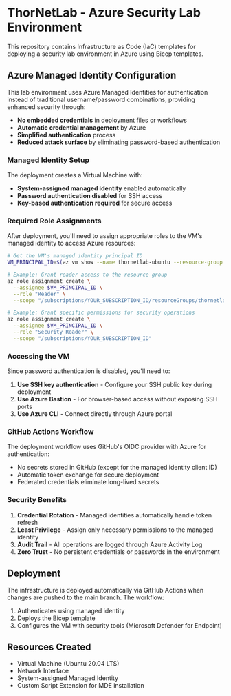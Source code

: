 # ThorNetLab - Azure Security Lab Environment

This repository contains Infrastructure as Code (IaC) templates for deploying a security lab environment in Azure using Bicep templates.

## Azure Managed Identity Configuration

This lab environment uses Azure Managed Identities for authentication instead of traditional username/password combinations, providing enhanced security through:

- **No embedded credentials** in deployment files or workflows
- **Automatic credential management** by Azure
- **Simplified authentication** process
- **Reduced attack surface** by eliminating password-based authentication

### Managed Identity Setup

The deployment creates a Virtual Machine with:
- **System-assigned managed identity** enabled automatically
- **Password authentication disabled** for SSH access
- **Key-based authentication required** for secure access

### Required Role Assignments

After deployment, you'll need to assign appropriate roles to the VM's managed identity to access Azure resources:

```bash
# Get the VM's managed identity principal ID
VM_PRINCIPAL_ID=$(az vm show --name thornetlab-ubuntu --resource-group thornetlab-rg --query identity.principalId -o tsv)

# Example: Grant reader access to the resource group
az role assignment create \
  --assignee $VM_PRINCIPAL_ID \
  --role "Reader" \
  --scope "/subscriptions/YOUR_SUBSCRIPTION_ID/resourceGroups/thornetlab-rg"

# Example: Grant specific permissions for security operations
az role assignment create \
  --assignee $VM_PRINCIPAL_ID \
  --role "Security Reader" \
  --scope "/subscriptions/YOUR_SUBSCRIPTION_ID"
```

### Accessing the VM

Since password authentication is disabled, you'll need to:

1. **Use SSH key authentication** - Configure your SSH public key during deployment
2. **Use Azure Bastion** - For browser-based access without exposing SSH ports
3. **Use Azure CLI** - Connect directly through Azure portal

### GitHub Actions Workflow

The deployment workflow uses GitHub's OIDC provider with Azure for authentication:
- No secrets stored in GitHub (except for the managed identity client ID)
- Automatic token exchange for secure deployment
- Federated credentials eliminate long-lived secrets

### Security Benefits

1. **Credential Rotation** - Managed identities automatically handle token refresh
2. **Least Privilege** - Assign only necessary permissions to the managed identity
3. **Audit Trail** - All operations are logged through Azure Activity Log
4. **Zero Trust** - No persistent credentials or passwords in the environment

## Deployment

The infrastructure is deployed automatically via GitHub Actions when changes are pushed to the main branch. The workflow:

1. Authenticates using managed identity
2. Deploys the Bicep template
3. Configures the VM with security tools (Microsoft Defender for Endpoint)

## Resources Created

- Virtual Machine (Ubuntu 20.04 LTS)
- Network Interface
- System-assigned Managed Identity
- Custom Script Extension for MDE installation
